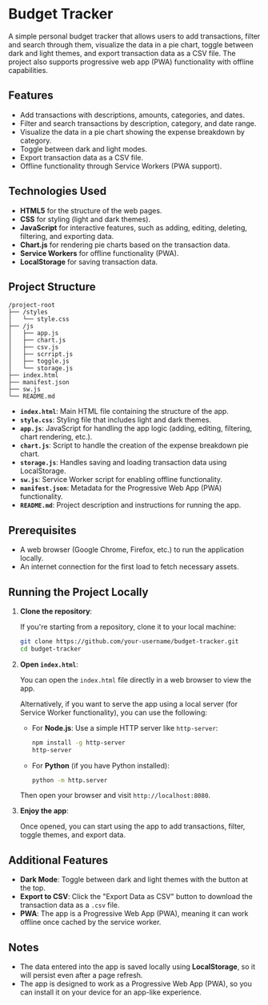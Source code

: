 # Budget Tracker

A simple personal budget tracker that allows users to add transactions, filter and search through them, visualize the data in a pie chart, toggle between dark and light themes, and export transaction data as a CSV file. The project also supports progressive web app (PWA) functionality with offline capabilities.

## Features

- Add transactions with descriptions, amounts, categories, and dates.
- Filter and search transactions by description, category, and date range.
- Visualize the data in a pie chart showing the expense breakdown by category.
- Toggle between dark and light modes.
- Export transaction data as a CSV file.
- Offline functionality through Service Workers (PWA support).

## Technologies Used

- **HTML5** for the structure of the web pages.
- **CSS** for styling (light and dark themes).
- **JavaScript** for interactive features, such as adding, editing, deleting, filtering, and exporting data.
- **Chart.js** for rendering pie charts based on the transaction data.
- **Service Workers** for offline functionality (PWA).
- **LocalStorage** for saving transaction data.

## Project Structure

```
/project-root
├── /styles
│   └── style.css
├── /js
│   ├── app.js
│   ├── chart.js
│   ├── csv.js
│   ├── scrript.js
│   ├── toggle.js
│   └── storage.js
├── index.html
├── manifest.json
├── sw.js
└── README.md
```

- **`index.html`**: Main HTML file containing the structure of the app.
- **`style.css`**: Styling file that includes light and dark themes.
- **`app.js`**: JavaScript for handling the app logic (adding, editing, filtering, chart rendering, etc.).
- **`chart.js`**: Script to handle the creation of the expense breakdown pie chart.
- **`storage.js`**: Handles saving and loading transaction data using LocalStorage.
- **`sw.js`**: Service Worker script for enabling offline functionality.
- **`manifest.json`**: Metadata for the Progressive Web App (PWA) functionality.
- **`README.md`**: Project description and instructions for running the app.

## Prerequisites

- A web browser (Google Chrome, Firefox, etc.) to run the application locally.
- An internet connection for the first load to fetch necessary assets.

## Running the Project Locally

1. **Clone the repository**:

   If you're starting from a repository, clone it to your local machine:

   ```bash
   git clone https://github.com/your-username/budget-tracker.git
   cd budget-tracker
   ```

2. **Open `index.html`**:

   You can open the `index.html` file directly in a web browser to view the app.

   Alternatively, if you want to serve the app using a local server (for Service Worker functionality), you can use the following:

   - For **Node.js**: Use a simple HTTP server like `http-server`:

     ```bash
     npm install -g http-server
     http-server
     ```

   - For **Python** (if you have Python installed):

     ```bash
     python -m http.server
     ```

   Then open your browser and visit `http://localhost:8080`.

3. **Enjoy the app**:

   Once opened, you can start using the app to add transactions, filter, toggle themes, and export data.

## Additional Features

- **Dark Mode**: Toggle between dark and light themes with the button at the top.
- **Export to CSV**: Click the "Export Data as CSV" button to download the transaction data as a `.csv` file.
- **PWA**: The app is a Progressive Web App (PWA), meaning it can work offline once cached by the service worker.

## Notes

- The data entered into the app is saved locally using **LocalStorage**, so it will persist even after a page refresh.
- The app is designed to work as a Progressive Web App (PWA), so you can install it on your device for an app-like experience.
